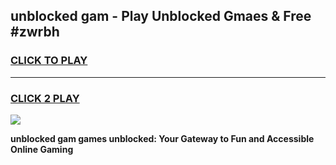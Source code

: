 
## unblocked gam - Play Unblocked Gmaes & Free #zwrbh
<h3>
<a href="https://news.freeplayer.one?title=unblocked_gam&ref=03M">CLICK TO PLAY</a></h3>
<hr>

<h3>
<a href="https://news.freeplayer.one?title=unblocked_gam&ref=03M">CLICK 2 PLAY</a>
  
</h3>

<a href="https://news.freeplayer.one?title=unblocked_gam&ref=03M"><img src="https://clearcache.store/games.png"></a>


**unblocked gam games unblocked: Your Gateway to Fun and Accessible Online Gaming**
